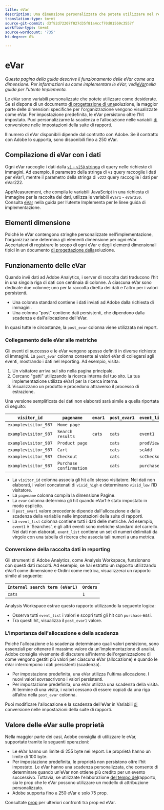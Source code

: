 ```yaml
---
title: eVar
description: Una dimensione personalizzata che potete utilizzare nel reporting.
translation-type: tm+mt
source-git-commit: d3f92d72207f027d35f81a4ccf70d01569c3557f
workflow-type: tm+mt
source-wordcount: '735'
ht-degree: 0%

---
```



# eVar

*Questa pagina della guida descrive il funzionamento delle eVar come una dimensione. Per informazioni su come implementare le eVar, vedi[eVar](/help/implement/vars/page-vars/evar.md)nella guida per l&#39;utente Implementa.*

Le eVar sono variabili personalizzate che potete utilizzare come desiderate. Se si dispone di un documento [di progettazione di una](/help/implement/prepare/solution-design.md)soluzione, la maggior parte delle dimensioni specifiche per l&#39;organizzazione vengono visualizzate come eVar. Per impostazione predefinita, le eVar persistono oltre l’hit impostato. Puoi personalizzarne la scadenza e l’allocazione nelle variabili [di](/help/admin/admin/conversion-var-admin/conversion-var-admin.md) conversione nelle impostazioni della suite di rapporti.

Il numero di eVar disponibili dipende dal contratto con Adobe. Se il contratto con Adobe lo supporta, sono disponibili fino a 250 eVar.

## Compilazione di eVar con i dati

Ogni eVar raccoglie i dati dalla [`v1` - `v250` stringa](/help/implement/validate/query-parameters.md) di query nelle richieste di immagini. Ad esempio, il parametro della stringa di `v1` query raccoglie i dati per eVar1, mentre il parametro della stringa di `v222` query raccoglie i dati per eVar222.

AppMeasurement, che compila le variabili JavaScript in una richiesta di immagine per la raccolta dei dati, utilizza le variabili `eVar1` - `eVar250`. Consulta [eVar](/help/implement/vars/page-vars/evar.md) nella guida per l’utente Implementa per le linee guida di implementazione.

## Elementi dimensione

Poiché le eVar contengono stringhe personalizzate nell&#39;implementazione, l&#39;organizzazione determina gli elementi dimensione per ogni eVar. Accertatevi di registrare lo scopo di ogni eVar e degli elementi dimensionali tipici in un documento [di progettazione della](/help/implement/prepare/solution-design.md)soluzione.

## Funzionamento delle eVar

Quando invii dati ad Adobe  Analytics, i server di raccolta dati traducono l’hit in una singola riga di dati con centinaia di colonne. A ciascuna eVar sono dedicate due colonne; uno per la raccolta diretta dei dati e l&#39;altro per i valori persistenti.

* Una colonna standard contiene i dati inviati ad Adobe dalla richiesta di immagini.
* Una colonna &quot;post&quot; contiene dati persistenti, che dipendono dalla scadenza e dall&#39;allocazione dell&#39;eVar.

In quasi tutte le circostanze, la `post_evar` colonna viene utilizzata nei report.

### Collegamento delle eVar alle metriche

Gli eventi di successo e le eVar vengono spesso definiti in diverse richieste di immagini. La `post_evar` colonna consente ai valori eVar di collegarsi agli eventi, mostrando i dati nel reporting. Ad esempio, visita:

1. Un visitatore arriva sul sito nella pagina principale.
2. Cercano &quot;gatti&quot; utilizzando la ricerca interna del tuo sito. La tua implementazione utilizza eVar1 per la ricerca interna.
3. Visualizzano un prodotto e procedono attraverso il processo di estrazione.

Una versione semplificata dei dati non elaborati sarà simile a quella riportata di seguito:

| `visitor_id` | `pagename` | `evar1` | `post_evar1` | `event_list` |
| --- | --- | --- | --- | --- |
| `examplevisitor_987` | `Home page` |  |  |  |
| `examplevisitor_987` | `Search results` | `cats` | `cats` | `event1` |
| `examplevisitor_987` | `Product page` |  | `cats` | `prodView` |
| `examplevisitor_987` | `Cart` |  | `cats` | `scAdd` |
| `examplevisitor_987` | `Checkout` |  | `cats` | `scCheckout` |
| `examplevisitor_987` | `Purchase confirmation` |  | `cats` | `purchase` |

* La `visitor_id` colonna associa gli hit allo stesso visitatore. Nei dati non elaborati, i valori concatenati di `visid_high` e determinano `visid_low` l’ID visitatore.
* La `pagename` colonna compila la dimensione Pagine.
* La `evar` colonna determina gli hit quando eVar1 è stato impostato in modo esplicito.
* Il `post_evar1` valore precedente dipende dall&#39;allocazione e dalla scadenza della variabile nelle impostazioni della suite di rapporti.
* La `event_list` colonna contiene tutti i dati delle metriche. Ad esempio, `event1` è &#39;Searches&#39;, e gli altri eventi sono metriche standard del carrello. Nei dati non elaborati, `event_list` contiene un set di numeri delimitati da virgole con una tabella di ricerca che associa tali numeri a una metrica.

### Conversione della raccolta dati in reporting

Gli strumenti di Adobe  Analytics, come  Analysis Workspace, funzionano con questi dati raccolti. Ad esempio, se hai estratto un rapporto utilizzando eVar1 come dimensione e Ordini come metrica, visualizzerai un rapporto simile al seguente:

| `Internal search term (eVar1)` | `Orders` |
| --- | --- |
| `cats` | `1` |

 Analysis Workspace estrae questo rapporto utilizzando la seguente logica:

* Osserva tutti `event_list` i valori e scopri tutti gli hit con `purchase` essi.
* Tra questi hit, visualizza il `post_evar1` valore.

### L&#39;importanza dell&#39;allocazione e della scadenza

Poiché l&#39;allocazione e la scadenza determinano quali valori persistono, sono essenziali per ottenere il massimo valore da un&#39;implementazione di analisi. Adobe consiglia vivamente di discutere all&#39;interno dell&#39;organizzazione di come vengono gestiti più valori per ciascuna eVar (allocazione) e quando le eVar interrompono i dati persistenti (scadenza).

* Per impostazione predefinita, una eVar utilizza l&#39;ultima allocazione. I nuovi valori sovrascrivono i valori persistenti.
* Per impostazione predefinita, una eVar utilizza una scadenza della visita. Al termine di una visita, i valori cessano di essere copiati da una riga all’altra nella `post_evar` colonna.

Puoi modificare l&#39;allocazione e la scadenza dell&#39;eVar in Variabili [di](/help/admin/admin/conversion-var-admin/conversion-var-admin.md) conversione nelle impostazioni della suite di rapporti.

## Valore delle eVar sulle proprietà

Nella maggior parte dei casi, Adobe consiglia di utilizzare le eVar, supportate tramite le seguenti operazioni:

* Le eVar hanno un limite di 255 byte nei report. Le proprietà hanno un limite di 100 byte.
* Per impostazione predefinita, le proprietà non persistono oltre l’hit impostato. Le eVar hanno una scadenza personalizzata, che consente di determinare quando un&#39;eVar non ottiene più credito per un evento successivo. Tuttavia, se utilizzate l&#39;elaborazione [del tempo del](/help/components/vrs/vrs-report-time-processing.md)rapporto, sia le prop che le eVar possono utilizzare un modello di attribuzione personalizzato.
* Adobe supporta fino a 250 eVar e solo 75 prop.

Consultate [prop](prop.md) per ulteriori confronti tra prop ed eVar.
